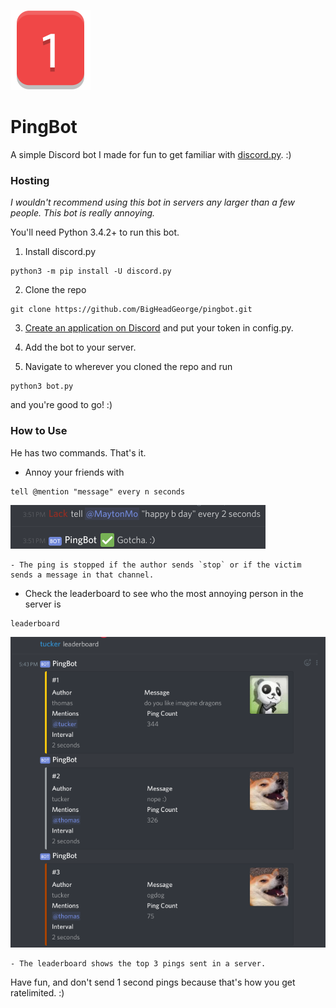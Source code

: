 ![Image of Ping Notification](./ping_icon.png)
# PingBot
A simple Discord bot I made for fun to get familiar with [discord.py](https://github.com/Rapptz/discord.py). :)

### Hosting
*I wouldn't recommend using this bot in servers any larger than a few people. This bot is really annoying.*

You'll need Python 3.4.2+ to run this bot.

1. Install discord.py
```
python3 -m pip install -U discord.py
```

2. Clone the repo
```
git clone https://github.com/BigHeadGeorge/pingbot.git
```

3. [Create an application on Discord](https://discordapp.com/developers/applications/) and put your token in config.py.

4. Add the bot to your server.

5. Navigate to wherever you cloned the repo and run
```
python3 bot.py
```
and you're good to go! :)

### How to Use 
He has two commands. That's it.

- Annoy your friends with
```
tell @mention "message" every n seconds
```

![ping](./ping.png)

	- The ping is stopped if the author sends `stop` or if the victim sends a message in that channel.


- Check the leaderboard to see who the most annoying person in the server is
```
leaderboard
```

![leaderboard](./leaderboard.png)

	- The leaderboard shows the top 3 pings sent in a server.

Have fun, and don't send 1 second pings because that's how you get ratelimited. :)

